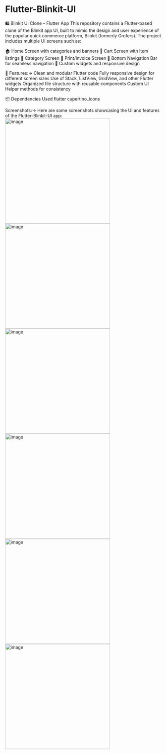 # Flutter-Blinkit-UI

🛍️ Blinkit UI Clone – Flutter App
This repository contains a Flutter-based clone of the Blinkit app UI, built to mimic the design and user experience of the popular quick commerce platform, Blinkit (formerly Grofers). The project includes multiple UI screens such as:

🏠 Home Screen with categories and banners
🛒 Cart Screen with item listings
📂 Category Screen
🧾 Print/Invoice Screen
📱 Bottom Navigation Bar for seamless navigation
🎨 Custom widgets and responsive design

🔧 Features:->
Clean and modular Flutter code
Fully responsive design for different screen sizes
Use of Stack, ListView, GridView, and other Flutter widgets
Organized file structure with reusable components
Custom UI Helper methods for consistency

📦 Dependencies Used
flutter
cupertino_icons

Screenshots:->
Here are some screenshots showcasing the UI and features of the Flutter-Blinkit-UI app:
<img width="338" alt="image" src="https://github.com/user-attachments/assets/364ad400-adc8-4a09-b20a-f8914eafc652" />
<img width="338" alt="image" src="https://github.com/user-attachments/assets/5ae1670a-a368-4429-932b-051b1060b60c" />
<img width="338" alt="image" src="https://github.com/user-attachments/assets/a6b88dd5-8ad5-413f-9dbf-7b9cb1507e6b" />
<img width="338" alt="image" src="https://github.com/user-attachments/assets/17db42c8-502d-486c-a427-e432cab54e5a" />
<img width="338" alt="image" src="https://github.com/user-attachments/assets/3d613b73-c69e-4c90-a2c7-06ceccaf40f5" />
<img width="338" alt="image" src="https://github.com/user-attachments/assets/c0b56dac-7190-4a07-8fa4-a4290dc8cbbb" />






